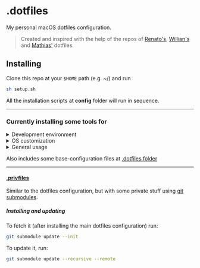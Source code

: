 # .dotfiles
My personal macOS dotfiles configuration.

> Created and inspired with the help of the repos of [Renato's](https://github.com/renatoagds/dotfiles), [Willian's](https://github.com/willianjusten/dotfiles) and [Mathias'](https://github.com/mathiasbynens/dotfiles) dotfiles.

## Installing
Clone this repo at your `$HOME` path (e.g. ~/) and run
```sh
sh setup.sh
```

All the installation scripts at **config** folder will run in sequence.

----------------

### Currently installing some tools for
<details>
<summary>Development environment</summary>

- [homebrew](https://brew.sh/) and [cask](https://formulae.brew.sh/cask/)
- [nvm](https://github.com/creationix/nvm)
- [composer](https://getcomposer.org/)
- [thefuck](https://github.com/nvbn/thefuck)
- [fx](https://github.com/antonmedv/fx)
- [gotop](https://github.com/cjbassi/gotop)
- [tree](http://mama.indstate.edu/users/ice/tree/)
- [hub](https://hub.github.com/)
- [docker](https://www.docker.com/)
- [cmatrix](https://github.com/abishekvashok/cmatrix)
- [pip](https://pypi.org/project/pip/)
- [doge](https://pypi.org/project/doge/)
- [iterm2](https://www.iterm2.com/)
- [zsh](https://www.zsh.org/) and [oh-my-zsh](https://ohmyz.sh/)
- [zsh-autosuggestions](https://github.com/zsh-users/zsh-autosuggestions)
- [visual-studio-code](https://code.visualstudio.com/)
- [git](https://git-scm.com/)
- [gitkraken](https://www.gitkraken.com/)
- [postman](https://www.getpostman.com/)
- [insomnia](https://insomnia.rest/)
- [z](https://github.com/rupa/z)
- [tslide](https://github.com/tslide/tslide)
- [HTTPie](https://httpie.org)
- [MySQL Workbench](https://www.mysql.com/products/workbench/)
- [Sequel Pro](https://www.sequelpro.com)
- [CyberDuck](https://cyberduck.io/)
- [ImageMagick](https://imagemagick.org/)
- [NGrok](https://ngrok.com/)
- [FiraCode](https://github.com/tonsky/FiraCode)
- [neofetch](https://github.com/dylanaraps/neofetch)
- [pyenv](https://github.com/pyenv/pyenv)
- [wireshark](https://www.wireshark.org/)
</details>

<details>
<summary>OS customization</summary>

- [mas](https://github.com/mas-cli/mas)
- [irvue](https://irvue.tumblr.com) for Unsplash wallpapers
- [rectangle](https://rectangleapp.com/)
</details>

<details>
<summary>General usage</summary>

- [google-chrome](https://www.google.com/chrome/)
- [firefox](https://www.mozilla.org/firefox/)
- [coconutbattery](http://macappstore.org/coconutbattery/)
- [1password](https://1password.com/pt/)
- [Android File Transfer](https://www.android.com/filetransfer/)
- [Geek Bench](https://www.geekbench.com/)
- [Notion](https://www.notion.so/)

  <details>
  <summary>Comunication</summary>

  - [slack](https://slack.com/)
  - [skype](https://www.skype.com/)
  - [discord](https://discordapp.com/)
  - [zoom](https://www.zoom.us/)
  </details>

  <details>
  <summary>Streaming and fun</summary>

  - [spotify](https://www.spotify.com/)
  - [stremio](https://www.stremio.com/)
  - [lightroom](https://lightroom.adobe.com/)
  - [kindle](https://www.amazon.com/kindle-dbs/fd/kcp)
  </details>

    <details>
    <summary>Peripherals and drivers</summary>

    - [obinskit](http://en.obins.net/obinskit)
    - [displaylink](https://www.displaylink.com/)
    - [logitech-camera-settings](https://support.logi.com/hc/en-us/articles/360024692954--Downloads-HD-Webcam-C270)
    </details>
</details>

Also includes some base-configuration files at [.dotfiles folder](.dotfiles)

----------------

#### [.privfiles](https://github.com/gabrieluizramos/privfiles)
Similar to the dotfiles configuration, but with some private stuff using [git submodules](https://git-scm.com/book/en/v2/Git-Tools-Submodules).

##### Installing and updating
To fetch it (after installing the main dotfiles configuration) run:

```sh
git submodule update --init
```

To update it, run:

```sh
git submodule update --recursive --remote
```
